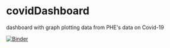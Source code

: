 # covidDashboard
dashboard with graph plotting data from PHE's data on Covid-19

[![Binder](https://mybinder.org/badge_logo.svg)](https://mybinder.org/v2/gh/fsaiz97/covidDashboard/main?filepath=MyDashboard.ipynb)
